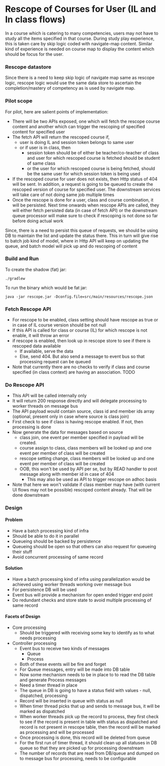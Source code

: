 # Rescope of Courses for User (IL and In class flows)

In a course which is catering to many competencies, users may not have to study all the items specified in that course. During study play experience, this is taken care by skip logic coded with navigate-map content. Similar kind of experience is needed on course map to display the content which should be focus for the user. 

### Rescope datastore

Since there is a need to keep skip logic of navigate map same as rescope logic, rescope logic would use the same data store to ascertain the completion/mastery of competency as is used by navigate map. 

### Pilot scope

For pilot, here are salient points of implementation:

- There will be two APIs exposed, one which will fetch the rescope course content and another which can trigger the rescoping of specified content for specified user
- The fetch API will return the rescoped course if, 
    - user is doing IL and session token belongs to same user
    - or if user is in class, then
        - session token should be of either be teacher/co-teacher of class and user for which rescoped course is fetched should be student of same class
        - or the user for which rescoped course is being fetched, should be the same user for which session token is being used
- If the rescoped course for user does not exists, then Http status of 404 will be sent. In addition, a request is going to be queued to create the rescoped version of course for specified user. The downstream services will take care of not doing same job multiple times
- Once the rescope is done for a user, class and course combination, it will be persisted. Next time onwards when rescope APIs are called, they will either fetch persisted data (in case of fetch API) or the downstream queue processor will make sure to check if rescoping is not done so far before doing actual work


Since, there is a need to persist this queue of requests, we should be using DB to maintain the list and update the status there. This in turn will give rise to batch job kind of model, where in Http API will keep on updating the queue, and batch model will pick up and do rescoping of content
 
### Build and Run

To create the shadow (fat) jar:

    ./gradlew

To run the binary which would be fat jar:

    java -jar rescope.jar -Dconfig.file=src/main/resources/rescope.json

### Fetch Rescope API
- For rescope to be enabled, class setting should have rescope as true or in case of IL course version should be not null
- If this API is called for class or course (IL) for which rescope is not enable, it will throw an error
- if rescope is enabled, then look up in rescope store to see if there is rescoped data available
    - If available, serve the data
    - Else, send 404. But also send a message to event bus so that processing request can be queued
- Note that currently there are no checks to verify if class and course specified (in class context) are having an association. TODO

### Do Rescope API
- This API will be called internally only
- It will return 200 response directly and will delegate processing to worker threads on message bus
- The API payload would contain source, class id and member ids array (optional, present only in case where source is class join)
- First check to see if class is having rescope enabled. If not, then processing is done
- Now generate the data for messages based on source
    - class join, one event per member specified in payload will be created.
    - course assign to class, class members will be looked up and one event per member of class will be created
    - rescope setting change, class members will be looked up and one event per member of class will be created
    - OOB, this won't be used by API per se, but by READ handler to post message along with member id in case of 404
        - This may also be used as API to trigger rescope on adhoc basis
- Note that here we won't validate if class member may have (with current UI flows may not be possible) rescoped content already. That will be done downstream

### Design

#### Problem
- Have a batch processing kind of infra
- Should be able to do it in parallel
- Queueing should be backed by persistence
- Queueing should be open so that others can also request for queueing their stuff
- Avoid concurrent processing of same record

#### Solution
- Have a batch processing kind of infra using parallelization would be achieved using worker threads working over message bus
- For persistence DB will be used
- Event bus will provide a mechanism for open ended trigger end point
- Do redundant checks and store state to avoid multiple processing of same record

#### Facets of Design
- Core processing
    - Should be triggered with receiving some key to identify as to what needs processing
- Controller processing
    - Event bus to receive two kinds of messages
        - Queue
        - Process
    - Both of these events will be fire and forget
    - For Queue messages, entry will be made into DB table
    - Now some mechanism needs to be in place to to read the DB table and generate Process messages
    - Need a timer thread in place
    - The queue in DB is going to have a status field with values - null, dispatched, processing
    - Record will be inserted in queue with status as null
    - When timer thread picks that up and sends to message bus, it will be marked as dispatched
    - When worker threads pick up the record to process, they first check to see if the record is present in table with status as dispatched and record is not present in rescope table, then the record will be marked as processing and will be processed
    - Once processing is done, this record will be deleted from queue
    - For the first run of timer thread, it should clean up all statuses in DB queue so that they are picked up for processing downstream
    - The number of records that are read from DB/queue and dumped on to message bus for processing, needs to be configurable

